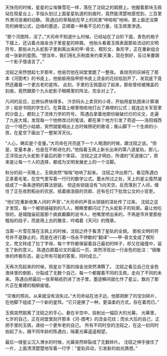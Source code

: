 天快亮的时候，星星的尘埃像雪花一样，落在了沈砚之的肩膀上。他握着那块玉佩站在观星台上，手指头划过上面星星轨道的刻痕时，竟然能清楚地感觉到，三百里外渭河涨潮的动静。
陈遇白的草稿纸在早上的风里“哗啦啦”地响，那上面还没算完的熵增公式，边缘的墨迹，正顺着一种看不见的力量，往玉佩里渗透。

“那个河图阵，活了。”大司命不知道什么时候，已经站在了台阶下面，青色的袍子下摆上，还沾着点熔金池子里星星的碎屑。
他抬头看着玉佩表面那些流动的文明符号，那些从九头蛇影子里剥离出来的甲-骨文、楔形文、象形字，正在重新组合成一张新的星图。“想当年，我们用礼乐制度来约束天象，现在倒好，反过来要跟一个影子借语言了。”

沈砚之突然想起七岁那年，他爸罚他在祠堂里跪了一整夜。
香烧完的灰掉在了那本《河图考》的书皮上，他偷偷用指甲把书皮上烫金的花纹给刮开了，发现底下竟然还藏着一个更古老的星阵。
此刻，手里的玉佩震动了起来，那些曾经被掩盖的刻痕，竟然跟那个九头蛇影子眼睛里的阵法，完全对上了。

凡间的反应，比修仙界快得多。
汴京码头上卖货的小哥，开始用星轨图来计算潮汐；临安书院的学生们，在算盘上噼里啪啦地打出了熵增的公式；就连边关军营里的沙盘上，都刻上了流体力学的符号。
陈遇白拿着他那份破破烂烂的论文，走遍了九座大城，发现每一个他修改过的笔误，都在某个地方引发了奇迹——洛阳城西边一个哑巴小姑娘，突然就能唱出上古时候祭祀的歌谣；衡山脚下一个生病的小孩，在星空下画出了一整架浑天仪。

“人心，确实是个变量。”大司命在月亮底下一个人喝酒的时候，跟沈砚之说。“但是，变量本身，也是在不断进化的。”他指着玉佩上新长出来的第八道星轨，那儿，正浮现出九头蛇影子最后的那个笑容。
沈砚之这才明白，所谓的“天道接口”，原来是让每一个人的选择，都成为文明发展史上的一个注脚。

秋分的前一天晚上，玉佩突然“嗡嗡”地响了起来。
沈砚之冲出房门，看见陈遇白正拿着毛笔，在空气里写着一行行的数学公式。墨水所过之处，天上的星尘竟然凝结成了一条条透明的算法锁链。
但这些锁链没有飞向天空，反而落到了人间，缠住了正在收割稻谷的农民、摇着拨浪鼓的货郎、还有在灯下批改公文的小官吏。

“他们在重新收集人间的‘声音’。”大司命的声音从锁链的深处传了过来。
沈砚之这才发现，每一个被锁链碰到的凡人，眼睛里都闪过了九头蛇影子的轮廓。最让他吃惊的，是城隍庙前面那个疯疯癫癫的说书人，他嘴里喷出来的，不再是市井里那些粗俗的段子，而是用上古的雅言，吟唱着《天问》的残章。

当第一片雪花落在玉佩上的时候，沈砚之终于看清了星轨的全貌。
那些文明的符号并不是静止的，而是在进行着一场永不停歇的“翻译”——甲-骨文变成了楔形文，梵文转成了拉丁字母，每个字符都保留着自己最初的样子，却又在碰撞中，诞生了新的意义。
陈遇白那篇论文的最后一页，突然浮现出一行金色的批注：“镜像体的终极形态，是让所有可能的答案，同时成立。”

天再次亮起来的时候，观星台下面的熔金池突然沸腾了。
沈砚之看见自己在金色液体里的倒影，分裂成了无数个自己，每一个都握着不同的玉佩，走向了不同的未来。
陈遇白把最后一张草稿纸扔进了池子里，墨迹瞬间就化作了星尘，飘向了那片正在重建的相柳废墟。

“灾难的预兆，从来就没有消失过。”大司命站在池子边，他那把断了的宝剑碎片，在他脚下组成了一个新的星阵。“它只是换了一种，更温柔的方式，存在着而已。”

玉佩突然脱离了沈砚之的手心，悬在半空中，投射出一幅巨大的光幕。
光幕里，七岁的自己，正在祠堂里刮开那本《河-图考》的烫金花纹；而长大后的自己，正把手里的玉佩，递给一个更年老的自己。
所有不同时空的沈砚之，在这一刻同时抬起了头，跟不同年龄的陈遇白，隔着光幕遥遥相望。

最后一缕星尘沉入渭水的时候，光幕突然碎裂成了无数碎片。
沈砚之伸手接住了一片，上面清清楚楚地写着一行字：“星轨异动，引发新的劫兆猜想。”
